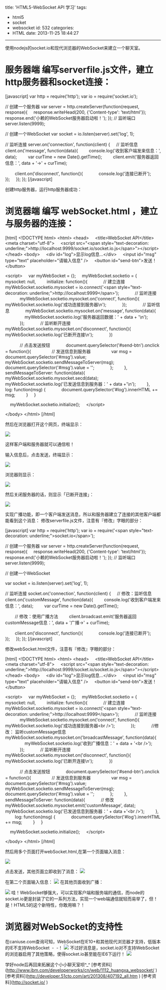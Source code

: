 title: 'HTML5-WebSocket API 学习'
tags:
  - html5
  - socket
  - websocket
id: 532
categories:
  - HTML
date: 2013-11-25 18:44:27
---

使用nodejs的socket.io和现代浏览器的WebSocket来建立一个聊天室。

# 服务器端 编写serverfile.js文件，建立http服务器和socket连接：

[javascript]
 var http = require('http');
 var io = require('socket.io');

 // 创建一个服务器
 var server = http.createServer(function(request, response){
     response.writeHead(200, {'Content-type': 'text/html'});
     response.end('小赖的WebSocket服务器启动啦！');
 });
 // 监听端口
 server.listen(9999);

 // 创建一个WebSocket
 var socket = io.listen(server).set('log', 1);

 // 监听连接
 server.on('connection', function(client) {
     // 监听信息
     client.on('message', function(data){
         console.log('收到客户端发来信息：', data);
         var curTime = new Date().getTime();
         client.emit('服务器返回信息：', data + '-&gt;' + curTime);

         client.on('disconnect', function(){
             console.log('连接已断开');
         });
     });
 });
 [/javascript]

创建http服务器，运行http服务器成功：

# 浏览器端 编写 webSocket.html ，建立与服务器的连接：

[html]
 &lt;!DOCTYPE html&gt;
 &lt;html&gt;
 &lt;head&gt;
     &lt;title&gt;WebSocket API&lt;/title&gt;
     &lt;meta charset=&quot;utf-8&quot;&gt;
     &lt;script src=&quot;&lt;span style=&quot;text-decoration: underline;&quot;&gt;http://localhost:9999/socket.io/socket.io.js&lt;/span&gt;&quot;&gt;&lt;/script&gt;
 &lt;/head&gt;
 &lt;body&gt;
     &lt;div id=&quot;log&quot;&gt;显示log信息...&lt;/div&gt;
     &lt;input id=&quot;msg&quot; type=&quot;text&quot; placeholder=&quot;请输入信息&quot; /&gt;
     &lt;button id=&quot;send-btn&quot;&gt;发送！&lt;/button&gt;

 &lt;script&gt;
     var myWebSocket = {};
     myWebSocket.socketio = {
         mysocket: null,
         initialize: function(){
             // 建立连接
             myWebSocket.socketio.mysocket = io.connect('&lt;span style=&quot;text-decoration: underline;&quot;&gt;http://localhost:9999&lt;/span&gt;');
             // 监听连接
             myWebSocket.socketio.mysocket.on('connect', function(){
                 myWebSocket.socketio.log('成功连接到服务器\n');
             });
             // 监听信息
             myWebSocket.socketio.mysocket.on('message', function(data){
                 myWebSocket.socketio.log('服务器返回数据：' + data + '\n');
             });
             // 监听断开连接
             myWebSocket.socketio.mysocket.on('disconnect', function(){
                 myWebSocket.socketio.log('已断开连接\n');
             })

             // 点击发送按钮
             document.querySelector('#send-btn').onclick = function(){
                 // 发送信息到服务器
                 var msg = document.querySelector('#msg').value;
                 myWebSocket.socketio.sendMessageToServer(msg);
                 document.querySelector('#msg').value = '';
             };
         },
         sendMessageToServer: function(data){
             myWebSocket.socketio.mysocket.secd(data);
             myWebSocket.socketio.log('已发送信息到服务器：' + data +'\n');
         },
         log: function(msg) {
             document.querySelector('#log').innerHTML += msg;
         }
     }

     myWebSocket.socketio.initialize();
     &lt;/script&gt;

 &lt;/body&gt;
 &lt;/html&gt;
 [/html]

然后在浏览器打开这个网页，终端显示：

![](http://laispace.u.qiniudn.com/HTML5-WebSocket%20API%20%E5%AD%A6%E4%B9%A0-1.png)

这样客户端和服务器就可以通信啦！

输入信息后，点击发送，终端显示：

![](http://laispace.u.qiniudn.com/HTML5-WebSocket%20API%20%E5%AD%A6%E4%B9%A0-2.png)

浏览器则显示：

![](http://laispace.u.qiniudn.com/HTML5-WebSocket%20API%20%E5%AD%A6%E4%B9%A0-3.png)

然后关闭服务器的话，则显示「已断开连接」：

![](http://laispace.u.qiniudn.com/HTML5-WebSocket%20API%20%E5%AD%A6%E4%B9%A0-4.png)

实现广播功能，即一个客户端发送消息，所以和服务器建立了连接的其他客户端都能看到这个消息：
修改serverfile.js文件，注意有『修改』字眼的部分：

[javascript]
 var http = require('http');
 var io = require('&lt;span style=&quot;text-decoration: underline;&quot;&gt;socket.io&lt;/span&gt;');

 // 创建一个服务器
 var server = http.createServer(function(request, response){
     response.writeHead(200, {'Content-type': 'text/html'});
     response.end('小赖的WebSocket服务器启动啦！');
 });
 // 监听端口
 server.listen(9999);

 // 创建一个WebSocket

 var socket = io.listen(server).set('log', 1);

 // 监听连接
 socket.on('connection', function(client) {
     // 修改：监听信息
     client.on('customMessage', function(data){
         console.log('收到客户端发来信息：', data);
         var curTime = new Date().getTime();

         // 修改：使用广播方法
         client.broadcast.emit('服务器返回customMessage信息：', data + '广播-&gt;' + curTime);

         client.on('disconnect', function(){
             console.log('连接已断开');
         });
     });
 });
 [/javascript]

修改webSocket.html文件，注意有『修改』字眼的部分：

[html]
 &lt;!DOCTYPE html&gt;
 &lt;html&gt;
 &lt;head&gt;
     &lt;title&gt;WebSocket API&lt;/title&gt;
     &lt;meta charset=&quot;utf-8&quot;&gt;
     &lt;script src=&quot;&lt;span style=&quot;text-decoration: underline;&quot;&gt;http://localhost:9999/socket.io/socket.io.js&lt;/span&gt;&quot;&gt;&lt;/script&gt;
 &lt;/head&gt;
 &lt;body&gt;
     &lt;div id=&quot;log&quot;&gt;显示log信息...&lt;/div&gt;
     &lt;input id=&quot;msg&quot; type=&quot;text&quot; placeholder=&quot;请输入信息&quot; /&gt;
     &lt;button id=&quot;send-btn&quot;&gt;发送！&lt;/button&gt;

 &lt;script&gt;
     var myWebSocket = {};
     myWebSocket.socketio = {
         mysocket: null,
         initialize: function(){
             // 建立连接
             myWebSocket.socketio.mysocket = io.connect('&lt;span style=&quot;text-decoration: underline;&quot;&gt;http://localhost:9999&lt;/span&gt;');
             // 监听连接
             myWebSocket.socketio.mysocket.on('connect', function(){
                 myWebSocket.socketio.log('成功连接到服务器&lt;br /&gt;');
             });
             //修改： 监听customMessage信息
             myWebSocket.socketio.mysocket.on('broadcastMessage', function(data){
                 myWebSocket.socketio.log('收到广播信息：' + data + '&lt;br /&gt;');
             });
             // 监听断开连接
             myWebSocket.socketio.mysocket.on('disconnect', function(){
                 myWebSocket.socketio.log('已断开连接\n');
             })

             // 点击发送按钮
             document.querySelector('#send-btn').onclick = function(){
                 // 发送信息到服务器
                 var msg = document.querySelector('#msg').value;
                 myWebSocket.socketio.sendMessageToServer(msg);
                 document.querySelector('#msg').value = '';
             };
         },
         sendMessageToServer: function(data){
             // 修改
             myWebSocket.socketio.mysocket.emit('customMessage', data);
             myWebSocket.socketio.log('已发送信息到服务器：' + data +'&lt;br /&gt;');
         },
         log: function(msg) {
             document.querySelector('#log').innerHTML += msg;
         }
     }

     myWebSocket.socketio.initialize();
     &lt;/script&gt;

 &lt;/body&gt;
 &lt;/html&gt;
 [/html]

然后用多个页面打开webSocket.html,在第一个页面输入消息：

![](http://laispace.u.qiniudn.com/HTML5-WebSocket%20API%20%E5%AD%A6%E4%B9%A0-5.png)

点击发送，其他页面立即收到了消息：
![](http://laispace.u.qiniudn.com/HTML5-WebSocket%20API%20%E5%AD%A6%E4%B9%A0-6.png)

在第二个页面输入信息：
![](http://laispace.u.qiniudn.com/HTML5-WebSocket%20API%20%E5%AD%A6%E4%B9%A0-7.png)
在其他页面收到广播：

![](http://laispace.u.qiniudn.com/HTML5-WebSocket%20API%20%E5%AD%A6%E4%B9%A0-8.png)
哇！WebSocket够强大，可以实现客户端和服务端的通信，而node的socket.io更是封装了它的一系列方法，实现一个web端通信就轻而易举了，但！是！HTML5的这个新特性，你敢用嘛？！

# 浏览器对WebSocket的支持性
在caniuse.com查询可知，WebSocket在IE10+和其他现代浏览器才支持，低版本的IE不支持WebSocket  -  -！
![](http://laispace.u.qiniudn.com/HTML5-WebSocket%20API%20%E5%AD%A6%E4%B9%A0-10.png)
不过好消息是，socket.io对不支持WebSocket的浏览器启用了其他策略，使得socket.io甚至能在IE6下运行！
![](http://laispace.u.qiniudn.com/HTML5-WebSocket%20API%20%E5%AD%A6%E4%B9%A0-11.png)

学好node后再回来拓展这个小小聊天室呗^_^
[参考资料](<span style="text-decoration: underline;">http://www.ibm.com/developerworks/cn/web/1112_huangxa_websocket/</span> )
[参考资料](<span style="text-decoration: underline;">http://developer.51cto.com/art/201308/407192_all.htm</span> )
[参考资料](<span style="text-decoration: underline;">http://socket.io/</span> )